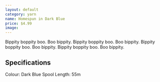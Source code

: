 ```yaml
---
layout: default
category: yarn
name: Homespun in Dark Blue
price: $4.99
image: 
---
```


Bippity boppity boo. Boo bippity. Bippity boppity boo. Boo bippity. Bippity boppity boo. Boo bippity. Bippity boppity boo. Boo bippity.

## Specifications

Colour: Dark Blue
Spool Length: 55m
